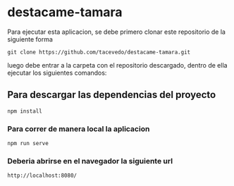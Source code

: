 # destacame-tamara
Para ejecutar esta aplicacion, se debe primero clonar este repositorio de la siguiente forma

```
git clone https://github.com/tacevedo/destacame-tamara.git
```
luego debe entrar a la carpeta con el repositorio descargado, dentro de ella ejecutar los siguientes comandos: 
## Para descargar las dependencias del proyecto
```
npm install
```

### Para correr de manera local la aplicacion
```
npm run serve
```

### Deberia abrirse en el navegador la siguiente url
```
http://localhost:8080/
```


